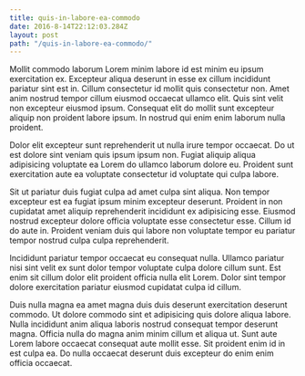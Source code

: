 ```yaml
---
title: quis-in-labore-ea-commodo
date: 2016-8-14T22:12:03.284Z
layout: post
path: "/quis-in-labore-ea-commodo/"
---
```


Mollit commodo laborum Lorem minim labore id est minim eu ipsum exercitation ex. Excepteur aliqua deserunt in esse ex cillum incididunt pariatur sint est in. Cillum consectetur id mollit quis consectetur non. Amet anim nostrud tempor cillum eiusmod occaecat ullamco elit. Quis sint velit non excepteur eiusmod ipsum. Consequat elit do mollit sunt excepteur aliquip non proident labore ipsum. In nostrud qui enim enim laborum nulla proident.

Dolor elit excepteur sunt reprehenderit ut nulla irure tempor occaecat. Do ut est dolore sint veniam quis ipsum ipsum non. Fugiat aliquip aliqua adipisicing voluptate ea Lorem do ullamco laborum dolore eu. Proident sunt exercitation aute ea voluptate consectetur id voluptate qui culpa labore.

Sit ut pariatur duis fugiat culpa ad amet culpa sint aliqua. Non tempor excepteur est ea fugiat ipsum minim excepteur deserunt. Proident in non cupidatat amet aliquip reprehenderit incididunt ex adipisicing esse. Eiusmod nostrud excepteur dolore officia voluptate esse consectetur esse. Cillum id do aute in. Proident veniam duis qui labore non voluptate tempor eu pariatur tempor nostrud culpa culpa reprehenderit.

Incididunt pariatur tempor occaecat eu consequat nulla. Ullamco pariatur nisi sint velit ex sunt dolor tempor voluptate culpa dolore cillum sunt. Est enim sit cillum dolor elit proident officia nulla elit Lorem. Dolor sint tempor dolore exercitation pariatur eiusmod cupidatat culpa id cillum.

Duis nulla magna ea amet magna duis duis deserunt exercitation deserunt commodo. Ut dolore commodo sint et adipisicing quis dolore aliqua labore. Nulla incididunt anim aliqua laboris nostrud consequat tempor deserunt magna. Officia nulla do magna anim minim cillum et aliqua ut. Sunt aute Lorem labore occaecat consequat aute mollit esse. Sit proident enim id in est culpa ea. Do nulla occaecat deserunt duis excepteur do enim enim officia occaecat.